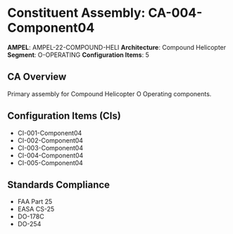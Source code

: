 # Constituent Assembly: CA-004-Component04

**AMPEL**: AMPEL-22-COMPOUND-HELI
**Architecture**: Compound Helicopter
**Segment**: O-OPERATING
**Configuration Items**: 5

## CA Overview
Primary assembly for Compound Helicopter O Operating components.

## Configuration Items (CIs)
- CI-001-Component04
- CI-002-Component04
- CI-003-Component04
- CI-004-Component04
- CI-005-Component04

## Standards Compliance
- FAA Part 25
- EASA CS-25
- DO-178C
- DO-254
